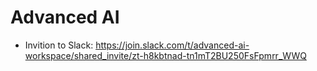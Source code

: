 # Advanced AI

* Invition to Slack: https://join.slack.com/t/advanced-ai-workspace/shared_invite/zt-h8kbtnad-tn1mT2BU250FsFpmrr_WWQ


